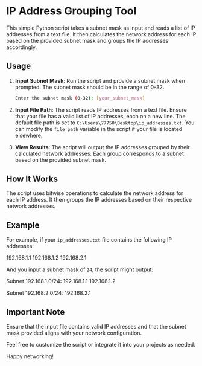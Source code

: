 # IP Address Grouping Tool

This simple Python script takes a subnet mask as input and reads a list of IP addresses from a text file. It then calculates the network address for each IP based on the provided subnet mask and groups the IP addresses accordingly.

## Usage

1. **Input Subnet Mask**: Run the script and provide a subnet mask when prompted. The subnet mask should be in the range of 0-32.

    ```bash
    Enter the subnet mask (0-32): [your_subnet_mask]
    ```

2. **Input File Path**: The script reads IP addresses from a text file. Ensure that your file has a valid list of IP addresses, each on a new line. The default file path is set to `C:\Users\77750\Desktop\ip_addresses.txt`. You can modify the `file_path` variable in the script if your file is located elsewhere.

3. **View Results**: The script will output the IP addresses grouped by their calculated network addresses. Each group corresponds to a subnet based on the provided subnet mask.

## How It Works

The script uses bitwise operations to calculate the network address for each IP address. It then groups the IP addresses based on their respective network addresses.

## Example

For example, if your `ip_addresses.txt` file contains the following IP addresses:

192.168.1.1
192.168.1.2
192.168.2.1

And you input a subnet mask of `24`, the script might output:

Subnet 192.168.1.0/24:
192.168.1.1
192.168.1.2

Subnet 192.168.2.0/24:
192.168.2.1


## Important Note

Ensure that the input file contains valid IP addresses and that the subnet mask provided aligns with your network configuration.

Feel free to customize the script or integrate it into your projects as needed.

Happy networking!
